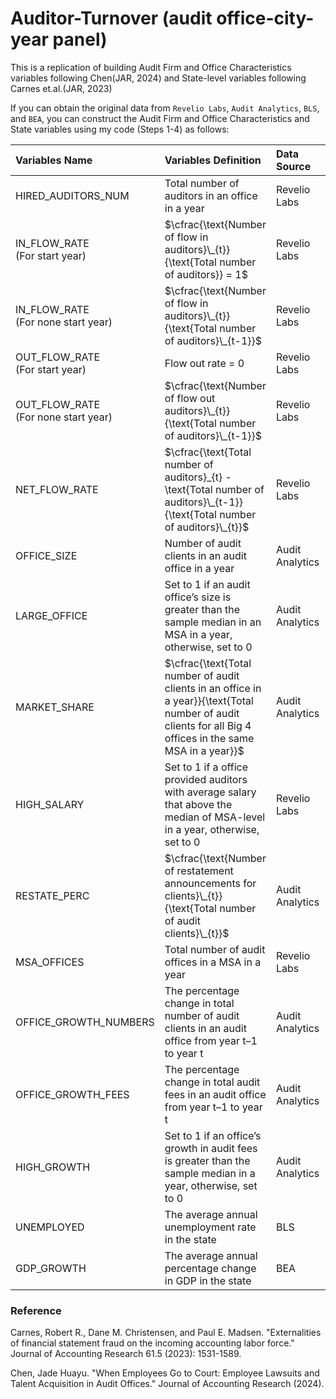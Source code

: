  # Auditor-Turnover (audit office-city-year panel)
This is a replication of building Audit Firm and Office Characteristics variables following Chen(JAR, 2024) and State-level variables following Carnes et.al.(JAR, 2023)

If you can obtain the original data from `Revelio Labs`, `Audit Analytics`, `BLS`, and `BEA`, you can construct the Audit Firm and Office Characteristics and State variables using my code (Steps 1-4) as follows:

|Variables Name | Variables Definition | Data Source | Reference |
| :--- | :--- |:---|:---|
|HIRED_AUDITORS_NUM| Total number of auditors in an office in a year | Revelio Labs  |  Chen(JAR, 2024)  |
|IN_FLOW_RATE <br> (For start year)| $\cfrac{\text{Number of flow in auditors}\_{t}}{\text{Total number of auditors}} = 1$ |  Revelio Labs  |  Chen(JAR, 2024)  | 
|IN_FLOW_RATE <br> (For none start year)| $\cfrac{\text{Number of flow in auditors}\_{t}}{\text{Total number of auditors}\_{t-1}}$ |  Revelio Labs  |  Chen(JAR, 2024)  | 
|OUT_FLOW_RATE <br> (For start year)| $\text{Flow out rate = 0}$  |   Revelio Labs | Chen(JAR, 2024)|
|OUT_FLOW_RATE <br> (For none start year)| $\cfrac{\text{Number of flow out auditors}\_{t}}{\text{Total number of auditors}\_{t-1}}$ |   Revelio Labs | Chen(JAR, 2024)|
|NET_FLOW_RATE| $\cfrac{\text{Total number of auditors}_{t} - \text{Total number of auditors}\_{t-1}}{\text{Total number of auditors}\_{t}}$  |  Revelio Labs  |Chen(JAR, 2024)|
|OFFICE_SIZE|  Number of audit clients in an audit office in a year | Audit Analytics | Chen(JAR, 2024)|
|LARGE_OFFICE| Set to 1 if an audit office’s size is greater than the sample median in an MSA in a year, otherwise, set to 0 |  Audit Analytics  | Chen(JAR, 2024)|
|MARKET_SHARE| $\cfrac{\text{Total number of audit clients in an office in a year}}{\text{Total number of audit clients for all Big 4 offices in the same MSA in a year}}$ |  Audit Analytics | Chen(JAR, 2024)|
|HIGH_SALARY|  Set to 1 if a office provided auditors with average salary that above the median of MSA-level in a year, otherwise, set to 0 |  Revelio Labs |Chen(JAR, 2024)|
|RESTATE_PERC|  $\cfrac{\text{Number of restatement announcements for clients}\_{t}}{\text{Total number of audit clients}\_{t}}$ |  Audit Analytics|Chen(JAR, 2024)|
|MSA_OFFICES| Total number of audit offices in a MSA in a year  |  Revelio Labs |Chen(JAR, 2024)|
|OFFICE_GROWTH_NUMBERS|  The percentage change in total number of audit clients in an audit office from year t–1 to year t | Audit Analytics|Chen(JAR, 2024)|
|OFFICE_GROWTH_FEES| The percentage change in total audit fees in an audit office from year t–1 to year t  | Audit Analytics|Chen(JAR, 2024)|
|HIGH_GROWTH| Set to 1 if an office’s growth in audit fees is greater than the sample median in a year, otherwise, set to 0   | Audit Analytics|Chen(JAR, 2024)|
|UNEMPLOYED|  The average annual unemployment rate in the state | BLS |Carnes et.al.(JAR, 2023)|
|GDP_GROWTH|  The average annual percentage change in GDP in the state  | BEA |Carnes et.al.(JAR, 2023)|

### Reference
  Carnes, Robert R., Dane M. Christensen, and Paul E. Madsen. "Externalities of financial statement fraud on the incoming accounting labor force." Journal of Accounting Research 61.5 (2023): 1531-1589.
  
  Chen, Jade Huayu. "When Employees Go to Court: Employee Lawsuits and Talent Acquisition in Audit Offices." Journal of Accounting Research (2024).


